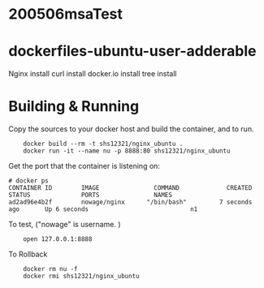 # 200506msaTest

# dockerfiles-ubuntu-user-adderable
Nginx install
curl install
docker.io install
tree install

# Building & Running

Copy the sources to your docker host and build the container, and to run.
```
	docker build --rm -t shs12321/nginx_ubuntu .
	docker run -it --name nu -p 8888:80 shs12321/nginx_ubuntu
```
Get the port that the container is listening on:

```
# docker ps
CONTAINER ID        IMAGE               COMMAND             CREATED             STATUS              PORTS               NAMES
ad2ad96e4b2f        nowage/nginx      "/bin/bash"         7 seconds ago       Up 6 seconds                            n1
```

To test, ("nowage" is username. )
```
	open 127.0.0.1:8888
```
To Rollback
```
    docker rm nu -f
    docker rmi shs12321/nginx_ubuntu
```
